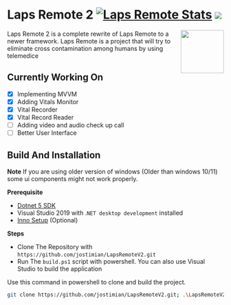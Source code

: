 # Laps Remote 2 [![Laps Remote Stats](https://circleci.com/gh/jostimian/LapsRemoteV2.svg?style=svg)](https://circleci.com/gh/jostimian/LapsRemoteV2) [![](https://tokei.rs/b1/github/jostimian/LapsRemoteV2)](https://github.com/jostimian/LapsRemoteV2)


<img width="100" height="100" src="./img/newico.ico" align ="right">

Laps Remote 2 is a complete rewrite of Laps Remote to a newer framework.
Laps Remote is a project that will try to eliminate cross contamination among humans
by using telemedice

## Currently Working On
- [x] Implementing MVVM
- [x] Adding Vitals Monitor
- [x] Vital Recorder
- [x] Vital Record Reader
- [ ] Adding video and audio check up call
- [ ] Better User Interface

## Build And Installation
**Note**
If you are using older version of windows (Older than windows 10/11) some ui components might not work properly.

**Prerequisite**
- [Dotnet 5 SDK](https://dotnet.microsoft.com/download/dotnet/5.0)
- Visual Studio 2019 with .`NET desktop development` installed
- [Inno Setup](https://jrsoftware.org/isinfo.php) (Optional)

**Steps**
- Clone The Repository with `https://github.com/jostimian/LapsRemoteV2.git`
- Run The `build.ps1` script with powershell. You can also use Visual Studio to build the application

Use this command in powershell to clone and build the project.
```bash
git clone https://github.com/jostimian/LapsRemoteV2.git; .\LapsRemoteV2\build.ps1
```
